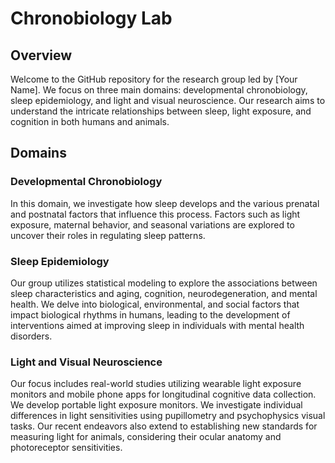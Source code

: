 # Chronobiology Lab

## Overview
Welcome to the GitHub repository for the research group led by [Your Name]. We focus on three main domains: developmental chronobiology, sleep epidemiology, and light and visual neuroscience. Our research aims to understand the intricate relationships between sleep, light exposure, and cognition in both humans and animals.

## Domains

### Developmental Chronobiology
In this domain, we investigate how sleep develops and the various prenatal and postnatal factors that influence this process. Factors such as light exposure, maternal behavior, and seasonal variations are explored to uncover their roles in regulating sleep patterns.

### Sleep Epidemiology
Our group utilizes statistical modeling to explore the associations between sleep characteristics and aging, cognition, neurodegeneration, and mental health. We delve into biological, environmental, and social factors that impact biological rhythms in humans, leading to the development of interventions aimed at improving sleep in individuals with mental health disorders.

### Light and Visual Neuroscience
Our focus includes real-world studies utilizing wearable light exposure monitors and mobile phone apps for longitudinal cognitive data collection. We develop portable light exposure monitors. We investigate individual differences in light sensitivities using pupillometry and psychophysics visual tasks. Our recent endeavors also extend to establishing new standards for measuring light for animals, considering their ocular anatomy and photoreceptor sensitivities.
